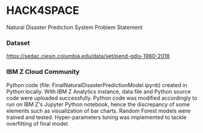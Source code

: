 # HACK4SPACE
Natural Disaster Prediction System
Problem Statement


### Dataset
https://sedac.ciesin.columbia.edu/data/set/pend-gdis-1960-2018

### IBM Z Cloud Community
Python code (file: FinalNaturalDisasterPredictionModel.ipynb) created in Python locally. 
With IBM Z Analytics instance, data file and Python source code were uploaded successfully. 
Python code was modified accordingly to run on IBM Z's Jupyter Python notebook, hence the discrepancy of some elements such as visualization of bar charts. 
Random Forest models were trained and tested. Hyper-parameters tuning was implemented to tackle overfitting of final model. 


